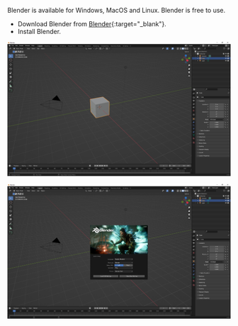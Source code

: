 Blender is available for Windows, MacOS and Linux. Blender is free to use. 

+ Download Blender from [Blender](https://www.blender.org/download/){:target="_blank"}.
+ Install Blender.

![Blender showing a cube.](images/blender-windows.PNG)

![First install popu.](images/blender-first.PNG)


